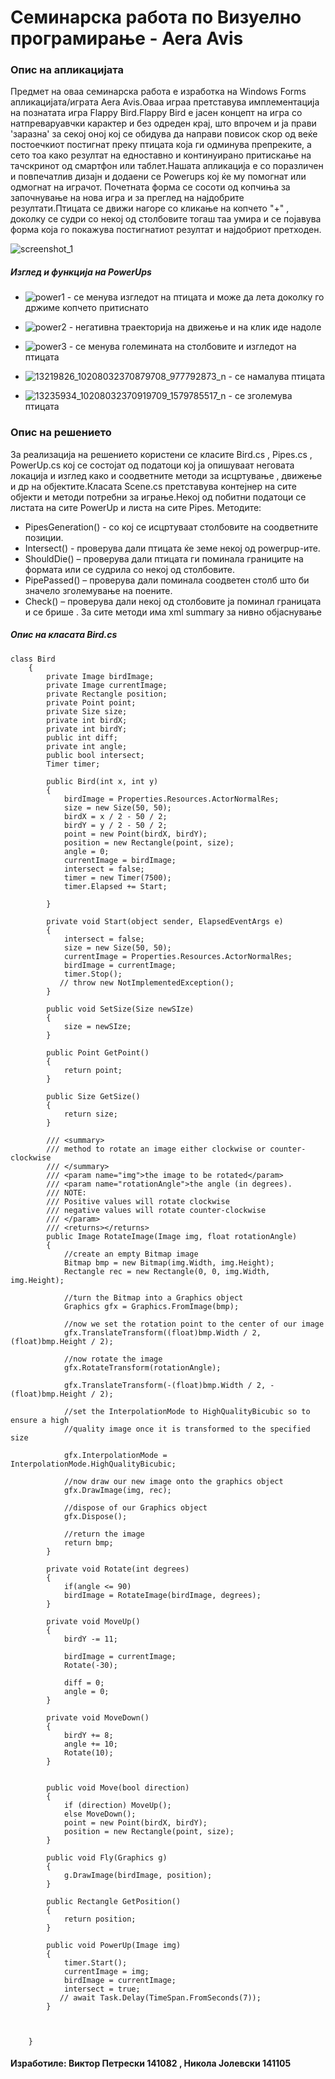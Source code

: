 # Семинарска работа по Визуелно програмирање - Aera Avis

### Опис на апликацијата

Предмет на оваа семинарска работа е изработка на Windows Forms апликацијата/играта Aera Avis.Оваа играа претставува имплементација на познатата игра Flappy Bird.Flappy Bird e јасен концепт на игра со натпреваруавчки карактер и без одреден крај, што впрочем и ја прави 'заразна' за секој оној кој се обидува да направи повисок скор од веќе постоечкиот постигнат преку птицата која ги одминува препреките, а сето тоа како резултат на едноставно и континуирано притискање на тачскринот од смартфон или таблет.Нашата апликација е со поразличен и повпечатлив дизајн и додаени се Powerups кој ќе му помогнат или одмогнат на играчот.
Почетната форма се сосоти од копчиња за започнување на нова игра и за преглед на најдобрите резултати.Птицата се движи нагоре со кликање на копчето "+" , доколку се судри со некој од столбовите тогаш таа умира и се појавува форма која го покажува
постигнатиот резултат и најдобриот претходен.

![screenshot_1](https://cloud.githubusercontent.com/assets/19243784/15275658/e2e7f192-1ad1-11e6-81ee-71c3111da0a3.png)

##### Изглед и функција на PowerUps

* ![power1](https://cloud.githubusercontent.com/assets/19243784/15275702/32c26cbe-1ad3-11e6-955c-4c12cba0112a.png) - се менува изгледот на птицата и може да лета доколку го држиме копчето притиснато

* ![power2](https://cloud.githubusercontent.com/assets/19243784/15275712/6b08683a-1ad3-11e6-9f46-0c1c71a79c32.png) - негативна траекторија на движење и на клик иде надоле

* ![power3](https://cloud.githubusercontent.com/assets/19243784/15275738/283453a6-1ad4-11e6-8b6c-aac851bbb974.png) - се менува големината на столбовите и изгледот на птицата

* ![13219826_10208032370879708_977792873_n](https://cloud.githubusercontent.com/assets/19243784/15275835/8cdf1d98-1ad6-11e6-90fb-ac88b1cbccd4.png) - се намалува птицата

* ![13235934_10208032370919709_1579785517_n](https://cloud.githubusercontent.com/assets/19243784/15275836/8e22f56c-1ad6-11e6-9dbe-6466c71e4a4e.png) - се зголемува птицата

### Опис на решението
За реализација на решението користени се класите Bird.cs , Pipes.cs , PowerUp.cs кој се состојат од 
податоци кој ја опишуваат неговата локација и изглед како и соодветните методи за исцртување , движење и др на објектите.Класата Scene.cs претставува контејнер на сите  објекти и методи потребни за играње.Некој од побитни податоци се листата на сите PowerUp  и листа на сите Pipes.
Методите:
* PipesGeneration() - со кој се исцртуваат столбовите на соодветните позиции.
* Intersect() - проверува дали птицата ќе земе некој од powerpup-ите.
* ShouldDie() – проверува дали птицата ги поминала границите на формата или се судрила со некој од столбовите.
* PipePassed() – проверува дали поминала соодветен столб што би значело зголемување на поените.
* Check() – проверува дали некој од столбовите ја поминал границата и се брише .
За сите методи има xml summary за нивно објаснување

##### Опис на класата Bird.cs

```
class Bird
    {
        private Image birdImage;
        private Image currentImage;
        private Rectangle position;
        private Point point;
        private Size size;
        private int birdX;
        private int birdY;
        public int diff;
        private int angle;
        public bool intersect;
        Timer timer;

        public Bird(int x, int y)
        {
            birdImage = Properties.Resources.ActorNormalRes;
            size = new Size(50, 50);
            birdX = x / 2 - 50 / 2;
            birdY = y / 2 - 50 / 2;
            point = new Point(birdX, birdY);
            position = new Rectangle(point, size);
            angle = 0;
            currentImage = birdImage;
            intersect = false;
            timer = new Timer(7500);
            timer.Elapsed += Start;

        }

        private void Start(object sender, ElapsedEventArgs e)
        {
            intersect = false;
            size = new Size(50, 50);
            currentImage = Properties.Resources.ActorNormalRes;
            birdImage = currentImage;
            timer.Stop();
           // throw new NotImplementedException();
        }

        public void SetSize(Size newSIze)
        {
            size = newSIze;
        }

        public Point GetPoint()
        {
            return point;
        }

        public Size GetSize()
        {
            return size;
        }

        /// <summary>
        /// method to rotate an image either clockwise or counter-clockwise
        /// </summary>
        /// <param name="img">the image to be rotated</param>
        /// <param name="rotationAngle">the angle (in degrees).
        /// NOTE: 
        /// Positive values will rotate clockwise
        /// negative values will rotate counter-clockwise
        /// </param>
        /// <returns></returns>
        public Image RotateImage(Image img, float rotationAngle)
        {
            //create an empty Bitmap image
            Bitmap bmp = new Bitmap(img.Width, img.Height);
            Rectangle rec = new Rectangle(0, 0, img.Width, img.Height);

            //turn the Bitmap into a Graphics object
            Graphics gfx = Graphics.FromImage(bmp);

            //now we set the rotation point to the center of our image
            gfx.TranslateTransform((float)bmp.Width / 2, (float)bmp.Height / 2);

            //now rotate the image
            gfx.RotateTransform(rotationAngle);

            gfx.TranslateTransform(-(float)bmp.Width / 2, -(float)bmp.Height / 2);

            //set the InterpolationMode to HighQualityBicubic so to ensure a high
            //quality image once it is transformed to the specified size

            gfx.InterpolationMode = InterpolationMode.HighQualityBicubic;

            //now draw our new image onto the graphics object
            gfx.DrawImage(img, rec);

            //dispose of our Graphics object
            gfx.Dispose();

            //return the image
            return bmp;
        }

        private void Rotate(int degrees)
        {
            if(angle <= 90)
            birdImage = RotateImage(birdImage, degrees);
        }

        private void MoveUp()
        {
            birdY -= 11;

            birdImage = currentImage;
            Rotate(-30);

            diff = 0;
            angle = 0;
        }

        private void MoveDown()
        {
            birdY += 8;
            angle += 10;
            Rotate(10);
        }

       
        public void Move(bool direction)
        {
            if (direction) MoveUp();
            else MoveDown();
            point = new Point(birdX, birdY);
            position = new Rectangle(point, size);
        }

        public void Fly(Graphics g)
        {
            g.DrawImage(birdImage, position);
        }

        public Rectangle GetPosition()
        {
            return position;
        }

        public void PowerUp(Image img)
        {
            timer.Start();
            currentImage = img;
            birdImage = currentImage;
            intersect = true;
           // await Task.Delay(TimeSpan.FromSeconds(7));
        }
        
                
         
    }
 ```
#### Изработиле: Виктор Петрески 141082 , Никола Јолевски 141105
